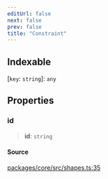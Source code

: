 ```yaml
---
editUrl: false
next: false
prev: false
title: "Constraint"
---
```


## Indexable

 \[`key`: `string`\]: `any`

## Properties

### id

> **id**: `string`

#### Source

[packages/core/src/shapes.ts:35](https://github.com/dgmjs/dgmjs/blob/main/packages/core/src/shapes.ts#L35)
